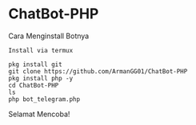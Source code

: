 # ChatBot-PHP

Cara Menginstall Botnya 
```
Install via termux

pkg install git 
git clone https://github.com/ArmanGG01/ChatBot-PHP
pkg install php -y 
cd ChatBot-PHP
ls
php bot_telegram.php 
```
Selamat Mencoba!
